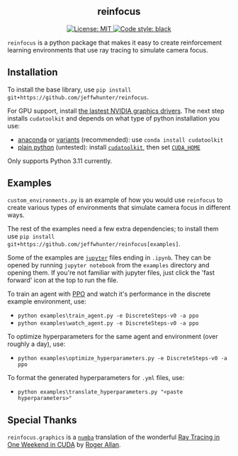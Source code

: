 <h2 align="center">reinfocus</h2>

<p align="center">
    <a href="https://github.com/jeffwhunter/reinfocus/blob/main/LICENSE">
        <img
            alt="License: MIT"
            src="https://img.shields.io/badge/license-MIT-blue.svg">
    </a>
    <a href="https://github.com/psf/black">
        <img
            alt="Code style: black"
            src="https://img.shields.io/badge/code%20style-black-000000.svg">
    </a>
</p>

`reinfocus` is a python package that makes it easy to create reinforcement learning
environments that use ray tracing to simulate camera focus.

Installation
------------------
To install the base library, use
`pip install git+https://github.com/jeffwhunter/reinfocus`.

For GPU support, install
[the lastest NVIDIA graphics drivers](https://www.nvidia.com/Download/index.aspx). The
next step installs `cudatoolkit` and depends on what type of python installation you use:
 * [anaconda](https://www.anaconda.com/) or
 [variants](https://docs.anaconda.com/free/miniconda/) (recommended): use
 `conda install cudatoolkit`
 * [plain python](https://www.python.org/downloads/release/python-3110/) (untested):
 install [`cudatoolkit`](https://developer.nvidia.com/cuda-downloads), then set
 [`CUDA_HOME`](
    https://numba.readthedocs.io/en/stable/cuda/overview.html#cudatoolkit-lookup)

Only supports Python 3.11 currently.

Examples
------------------
`custom_environments.py` is an example of how you would use `reinfocus` to create various
types of environments that simulate camera focus in different ways.

The rest of the examples need a few extra dependencies; to install them use
`pip install git+https://github.com/jeffwhunter/reinfocus[examples]`.

Some of the examples are [`jupyter`](https://jupyter.org/) files ending in `.ipynb`. They
can be opened by running `jupyter notebook` from the `examples` directory and opening
them. If you're not familiar with jupyter files, just click the 'fast forward' icon at the
top to run the file.

To train an agent with [PPO](https://en.wikipedia.org/wiki/Proximal_policy_optimization)
and watch it's performance in the discrete example environment, use:
 * `python examples\train_agent.py -e DiscreteSteps-v0 -a ppo`
 * `python examples\watch_agent.py -e DiscreteSteps-v0 -a ppo`

To optimize hyperparameters for the same agent and environment (over roughly a day), use:
 * `python examples\optimize_hyperparameters.py -e DiscreteSteps-v0 -a ppo`

To format the generated hyperparameters for `.yml` files, use:
 * `python examples\translate_hyperparameters.py "<paste hyperparameters>"`

Special Thanks
------------------
`reinfocus.graphics` is a [`numba`](
https://numba.readthedocs.io/en/stable/cuda/index.html) translation of the wonderful [Ray
Tracing in One Weekend in CUDA](https://github.com/rogerallen/raytracinginoneweekendincuda
) by [Roger Allan](https://github.com/rogerallen).
